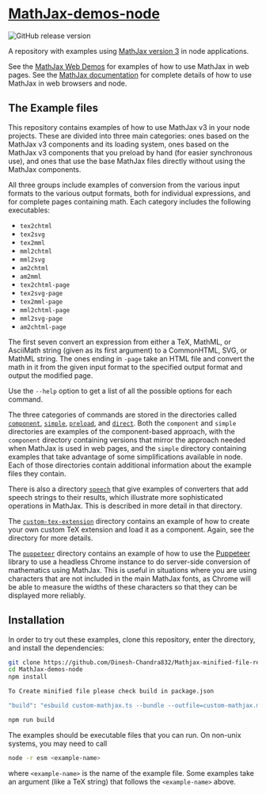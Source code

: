 # [MathJax-demos-node](https://github.com/mathjax/MathJax-demos-node)
<img class="shield" alt="GitHub release version" src="https://img.shields.io/github/v/release/mathjax/MathJax-src.svg?sort=semver">

A repository with examples using [MathJax version 3](https://github.com/mathjax/MathJax-src) in node applications.

See the [MathJax Web Demos](https://github.com/mathjax/MathJax-demos-web) for examples of how to use MathJax in web pages.  See the [MathJax documentation](https://docs.mathjax.org/) for complete details of how to use MathJax in web browsers and node.

## The Example files

This repository contains examples of how to use MathJax v3 in your node projects.  These are divided into three main categories:  ones based on the MathJax v3 components and its loading system, ones based on the MathJax v3 components that you preload by hand (for easier synchronous use), and ones that use the base MathJax files directly without using the MathJax components.

All three groups include examples of conversion from the various input formats to the various output formats, both for individual expressions, and for complete pages containing math.  Each category includes the following executables:

* `tex2chtml`
* `tex2svg`
* `tex2mml`
* `mml2chtml`
* `mml2svg`
* `am2chtml`
* `am2mml`
* `tex2chtml-page`
* `tex2svg-page`
* `tex2mml-page`
* `mml2chtml-page`
* `mml2svg-page`
* `am2chtml-page`

The first seven convert an expression from either a TeX, MathML, or AsciiMath string (given as its first argument) to a CommonHTML, SVG, or MathML string.  The ones ending in `-page` take an HTML file and convert the math in it from the given input format to the specified output format and output the modified page.

Use the `--help` option to get a list of all the possible options for each command.

The three categories of commands are stored in the directories called [`component`](component), [`simple`](simple), [`preload`](preload), and [`direct`](direct).  Both the `component` and `simple` directories are examples of the component-based approach, with the `component` directory containing versions that mirror the approach needed when MathJax is used in web pages, and the `simple` directory containing examples that take advantage of some simplifications available in node.  Each of those directories contain additional information about the example files they contain.

There is also a directory [`speech`](speech) that give examples of converters that add speech strings to their results, which illustrate more sophisticated operations in MathJax.  This is described in more detail in that directory.

The [`custom-tex-extension`](custom-tex-extension) directory contains an example of how to create your own custom TeX extension and load it as a component.  Again, see the directory for more details.

The [`puppeteer`](puppeteer) directory contains an example of how to use the [Puppeteer](https://developers.google.com/web/tools/puppeteer) library to use a headless Chrome instance to do server-side conversion of mathematics using MathJax.  This is useful in situations where you are using characters that are not included in the main MathJax fonts, as Chrome will be able to measure the widths of these characters so that they can be displayed more reliably.

## Installation

In order to try out these examples, clone this repository, enter the directory, and install the dependencies:

``` bash
git clone https://github.com/Dinesh-Chandra832/Mathjax-minified-file-repo.git
cd MathJax-demos-node
npm install

To Create minified file please check build in package.json

"build": "esbuild custom-mathjax.ts --bundle --outfile=custom-mathjax.min.ts --format=esm"

npm run build
```

The examples should be executable files that you can run.  On non-unix systems, you may need to call

``` bash
node -r esm <example-name>
```

where `<example-name>` is the name of the example file.  Some examples take an argument (like a TeX string) that follows the `<example-name>` above.
